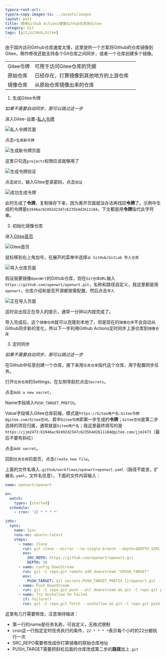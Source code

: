 ```yaml
---
typora-root-url: ..
typora-copy-images-to: ../assets/images
layout: post
title: 使用Github Actions镜像Github仓库到Gitee
category: Git
tags: [git,GitHub,Gitee]
---
```


由于国内访问Github仓库速度太慢，这里提供一个方案将Github的仓库镜像到Gitee，稍作修改还能支持各个Git仓库之间同步，或者一个仓库创建多个镜像。

|           |                                        |      |
| --------- | -------------------------------------- | ---- |
| Gitee令牌 | 可用于访问Gitee仓库的凭据              |      |
| 原始仓库  | 已经存在，打算镜像到其他地方的上游仓库 |      |
| 镜像仓库  | 从原始仓库镜像出来的仓库               |      |



1. 生成Gitee令牌

*如果不需要自动同步，那可以跳过这一步*

进入Gitee-设置-[私人令牌](https://gitee.com/profile/personal_access_tokens)

![私人令牌页面](/assets/images/image-20200302223217152.png)

点击`+生成新令牌`

![生成新令牌页面](/assets/images/image-20200302223613886.png)

这里只勾选`projects`权限应该就够用了

![生成令牌验证](/assets/images/image-20200302223724503.png)

点击`提交`，输入Gitee登录密码，点击`验证`

![成功生成令牌](/assets/images/image-20200302223915999.png)

此时生成了**令牌**，复制保存下来，因为离开页面就没办法再找回**令牌**了。示例中生成的令牌是`b1946ac92492d2347c6235b4d2611184`，下文都是用**令牌**指代此字符串。

2. 初始化镜像仓库

进入[Gitee首页](https://gitee.com/)

![Gitee首页](/assets/images/image-20200302221201595.png)



鼠标移到右上角加号，在展开的菜单中选择`从 GitHub/GitLab 导入仓库`

![导入仓库页面](/assets/images/image-20200302221317392.png)

假设我要镜像`OpenWrt`的Github仓库，则在`Git仓库URL`输入 `https://github.com/openwrt/openwrt.git`，名称和路径自定义，我这里都是用`openwrt`，仓库介绍和是否开源都按需配置，然后点击`导入`

![正在导入页面](/assets/images/image-20200302221337996.png)

这时会出现正在导入的提示，通常一分钟以内就完成了。

导入完成后，这个`镜像仓库`就可以克隆到本地了，但是现在的`镜像仓库`不会自动从Github同步新的变化，所以下一步利用Github Actions定时同步上游仓库到`镜像仓库`

3. 定时同步

*如果不需要自动同步，那可以跳过这一步*

在Github中任意创建一个仓库，接下来用`任务仓库`指代这个仓库，用于配置同步任务。

打开`任务仓库`的Settings，在左侧导航栏点击`Secrets`。

点击`Add a new secret`，

Name字段填入`PUSH_TARGET_PREFIX`。

Value字段填入Gitee仓库前缀，模式是`https://Gitee用户名:Gitee令牌@gitee.com/Gitee空间`，其中`Gitee令牌`即第一步生成的**令牌**；`Gitee空间`是第二步选择的项目归属，通常就是`Gitee用户名`；我这里最终填写的是 `https://jjm2473:b1946ac92492d2347c6235b4d2611184@gitee.com/jjm2473`（最后不要有斜杠）

点击`Add secret`。

回到`任务仓库`的首页，点击`Create new file`。

上面的文件名填入`.github/workflows/openwrt+openwrt.yaml`（路径不能变，扩展名`.yaml`，文件名任意），下面的文件内容输入：

[//]: # ({% raw %})
```yaml
name: openwrt/openwrt

on:
  watch:
    types: [started]
  schedule:
    - cron: '22 * * * *'

jobs:
  sync:
    name: Sync
    runs-on: ubuntu-latest
    steps:
      - name: Clone
        run: git clone --mirror --no-single-branch --depth=$DEPTH $SRC_REPO repo.git
        env:
          SRC_REPO: https://github.com/openwrt/openwrt.git
          DEPTH: 20
      - name: Config DownStream
        run: git -C repo.git remote add downstream "$PUSH_TARGET"
        env:
          PUSH_TARGET: ${{ secrets.PUSH_TARGET_PREFIX }}/openwrt.git
      - name: Push DownStream
        run: git -C repo.git push --all downstream && git -C repo.git push --tags downstream
      - name: Try Unshallow On Failed
        if: failure()
        run: git -C repo.git fetch --unshallow && git -C repo.git push --mirror downstream

```
[//]: # ({% endraw %})

这里有几行需要修改，注意保持缩进：

* 第一行的name是任务名称，可自定义，无格式限制
* cron这一行指定定时任务执行的条件，`22 * * * *`表示每个小时的22分都执行一次
* SRC_REPO需要修改成你打算镜像的原始仓库地址
* PUSH_TARGET需要把斜杠后面的仓库改成第二步的**路径**加上`.git`
